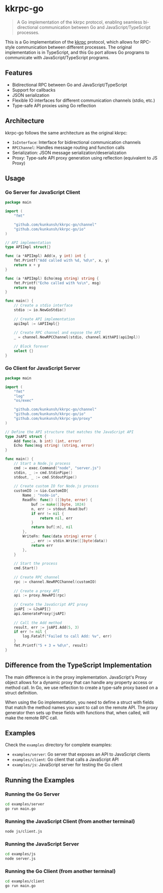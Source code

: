# kkrpc-go

> A Go implementation of the kkrpc protocol, enabling seamless bi-directional communication between Go and JavaScript/TypeScript processes.

This is a Go implementation of the [kkrpc](https://github.com/kunkunsh/kkrpc) protocol, which allows for RPC-style communication between different processes. The original implementation is in TypeScript, and this Go port allows Go programs to communicate with JavaScript/TypeScript programs.

## Features

- Bidirectional RPC between Go and JavaScript/TypeScript
- Support for callbacks
- JSON serialization
- Flexible IO interfaces for different communication channels (stdio, etc.)
- Type-safe API proxies using Go reflection

## Architecture

kkrpc-go follows the same architecture as the original kkrpc:

- `IoInterface`: Interface for bidirectional communication channels
- `RPCChannel`: Handles message routing and function calls
- Serialization: JSON message serialization/deserialization
- Proxy: Type-safe API proxy generation using reflection (equivalent to JS Proxy)

## Usage

### Go Server for JavaScript Client

```go
package main

import (
	"fmt"

	"github.com/kunkunsh/kkrpc-go/channel"
	"github.com/kunkunsh/kkrpc-go/io"
)

// API implementation
type APIImpl struct{}

func (a *APIImpl) Add(x, y int) int {
	fmt.Printf("Add called with %d, %d\n", x, y)
	return x + y
}

func (a *APIImpl) Echo(msg string) string {
	fmt.Printf("Echo called with %s\n", msg)
	return msg
}

func main() {
	// Create a stdio interface
	stdio := io.NewGoStdio()
	
	// Create API implementation
	apiImpl := &APIImpl{}
	
	// Create RPC channel and expose the API
	_ = channel.NewRPCChannel(stdio, channel.WithAPI(apiImpl))
	
	// Block forever
	select {}
}
```

### Go Client for JavaScript Server

```go
package main

import (
	"fmt"
	"log"
	"os/exec"

	"github.com/kunkunsh/kkrpc-go/channel"
	"github.com/kunkunsh/kkrpc-go/io"
	"github.com/kunkunsh/kkrpc-go/proxy"
)

// Define the API structure that matches the JavaScript API
type JsAPI struct {
	Add func(a, b int) (int, error)
	Echo func(msg string) (string, error)
}

func main() {
	// Start a Node.js process
	cmd := exec.Command("node", "server.js")
	stdin, _ := cmd.StdinPipe()
	stdout, _ := cmd.StdoutPipe()
	
	// Create custom IO for Node.js process
	customIO := &io.CustomIO{
		Name_: "node-io",
		ReadFn: func() ([]byte, error) {
			buf := make([]byte, 1024)
			n, err := stdout.Read(buf)
			if err != nil {
				return nil, err
			}
			return buf[:n], nil
		},
		WriteFn: func(data string) error {
			_, err := stdin.Write([]byte(data))
			return err
		},
	}
	
	// Start the process
	cmd.Start()
	
	// Create RPC channel
	rpc := channel.NewRPCChannel(customIO)
	
	// Create a proxy API
	api := proxy.NewAPI(rpc)
	
	// Create the JavaScript API proxy
	jsAPI := &JsAPI{}
	api.GenerateProxy(jsAPI)
	
	// Call the Add method
	result, err := jsAPI.Add(5, 3)
	if err != nil {
		log.Fatalf("Failed to call Add: %v", err)
	}
	fmt.Printf("5 + 3 = %d\n", result)
}
```

## Difference from the TypeScript Implementation

The main difference is in the proxy implementation. JavaScript's Proxy object allows for a dynamic proxy that can handle any property access or method call. In Go, we use reflection to create a type-safe proxy based on a struct definition.

When using the Go implementation, you need to define a struct with fields that match the method names you want to call on the remote API. The proxy generator then sets up these fields with functions that, when called, will make the remote RPC call.

## Examples

Check the `examples` directory for complete examples:

- `examples/server`: Go server that exposes an API to JavaScript clients
- `examples/client`: Go client that calls a JavaScript API
- `examples/js`: JavaScript server for testing the Go client

## Running the Examples

### Running the Go Server

```bash
cd examples/server
go run main.go
```

### Running the JavaScript Client (from another terminal)

```bash
node js/client.js
```

### Running the JavaScript Server

```bash
cd examples/js
node server.js
```

### Running the Go Client (from another terminal)

```bash
cd examples/client
go run main.go
``` 